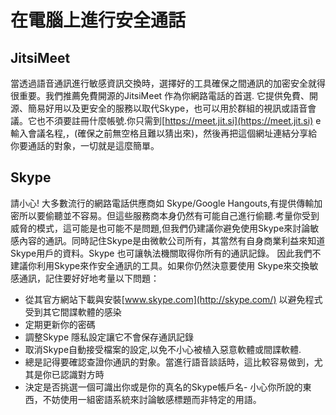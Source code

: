 [Title]: # (在電腦上進行安全通話)
[Difficulty]: # (初學者)
[Order]: # (3)

# 在電腦上進行安全通話
## JitsiMeet

當透過語音通訊進行敏感資訊交換時，選擇好的工具確保之間通訊的加密安全就得很重要。我們推薦免費開源的JitsiMeet 作為你網路電話的首選. 它提供免費、開源、簡易好用以及更安全的服務以取代Skype，也可以用於群組的視訊或語音會議。它也不須要註冊什麼帳號.你只需到[https://meet.jit.si](https://meet.jit.si) e輸入會議名程,，(確保之前無空格且難以猜出來)，然後再把這個網址連結分享給你要通話的對象，一切就是這麼簡單。

## Skype

請小心! 大多數流行的網路電話供應商如 Skype/Google Hangouts,有提供傳輸加密所以要偷聽並不容易。但這些服務商本身仍然有可能自己進行偷聽.考量你受到威脅的模式，這可能是也可能不是問題,但我們仍建議你避免使用Skype來討論敏感內容的通訊。同時記住Skype是由微軟公司所有，其當然有自身商業利益來知道Skype用戶的資料。Skype 也可讓執法機關取得你所有的通訊記錄。
因此我們不建議你利用Skype來作安全通訊的工具。如果你仍然決意要使用 Skype來交換敏感通訊，記住要好好地考量以下問題：
* 從其官方網站下載與安裝[www.skype.com](http://skype.com/) 以避免程式受到其它間諜軟體的感染
* 定期更新你的密碼
* 調整Skype 隱私設定讓它不會保存通訊記錄
* 取消Skype自動接受檔案的設定,以免不小心被植入惡意軟體或間諜軟體.</li><li>總是記得要確認查證你通訊的對象。當進行語音談話時，這比較容易做到，尤其是你已認識對方時
* 決定是否挑選一個可識出你或是你的真名的Skype帳戶名- 小心你所說的東西，不妨使用一組密語系統來討論敏感標題而非特定的用語。 </p>